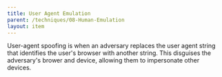 ```yaml
---
title: User Agent Emulation
parent: /techniques/08-Human-Emulation
layout: item
---
```


<p>User-agent spoofing is when an adversary replaces the user agent string that identifies the user's browser with another string. This disguises the adversary's brower and device, allowing them to impersonate other devices.</p>
